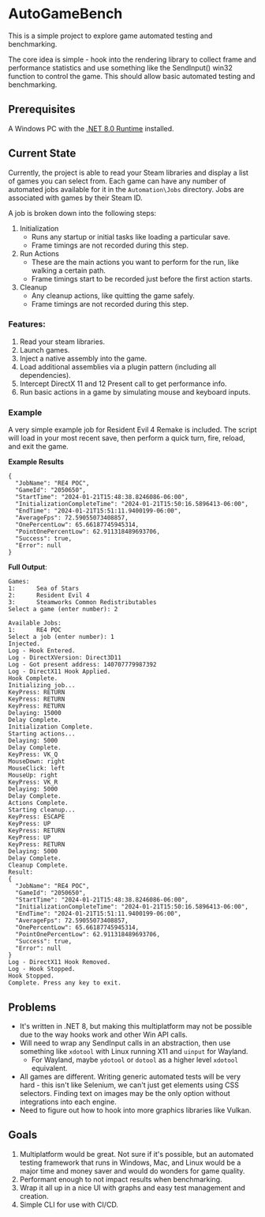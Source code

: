 # AutoGameBench

This is a simple project to explore game automated testing and benchmarking.

The core idea is simple - hook into the rendering library to collect frame and performance statistics and use something like the SendInput() win32 function to control the game. This should allow basic automated testing and benchmarking.


## Prerequisites

A Windows PC with the [.NET 8.0 Runtime](https://dotnet.microsoft.com/en-us/download/dotnet/8.0) installed.


## Current State

Currently, the project is able to read your Steam libraries and display a list of games you can select from. Each game can have any number of automated jobs available for it in the `Automation\Jobs` directory. Jobs are associated with games by their Steam ID.

A job is broken down into the following steps:
1. Initialization
    * Runs any startup or initial tasks like loading a particular save.
    * Frame timings are not recorded during this step.
2. Run Actions
    * These are the main actions you want to perform for the run, like walking a certain path.
    * Frame timings start to be recorded just before the first action starts.
3. Cleanup
    * Any cleanup actions, like quitting the game safely.
    * Frame timings are not recorded during this step.



### Features:
1. Read your steam libraries.
2. Launch games.
3. Inject a native assembly into the game.
4. Load additional assemblies via a plugin pattern (including all dependencies).
5. Intercept DirectX 11 and 12 Present call to get performance info.
6. Run basic actions in a game by simulating mouse and keyboard inputs.


### Example

A very simple example job for Resident Evil 4 Remake is included. The script will load in your most recent save, then perform a quick turn, fire, reload, and exit the game.

**Example Results**

```
{
  "JobName": "RE4 POC",
  "GameId": "2050650",
  "StartTime": "2024-01-21T15:48:38.8246086-06:00",
  "InitializationCompleteTime": "2024-01-21T15:50:16.5896413-06:00",
  "EndTime": "2024-01-21T15:51:11.9400199-06:00",
  "AverageFps": 72.59055073408857,
  "OnePercentLow": 65.66187745945314,
  "PointOnePercentLow": 62.911318489693706,
  "Success": true,
  "Error": null
}
```

**Full Output**:

```
Games:
1:      Sea of Stars
2:      Resident Evil 4
3:      Steamworks Common Redistributables
Select a game (enter number): 2

Available Jobs:
1:      RE4 POC
Select a job (enter number): 1
Injected.
Log - Hook Entered.
Log - DirectXVersion: Direct3D11
Log - Got present address: 140707779987392
Log - DirectX11 Hook Applied.
Hook Complete.
Initializing job...
KeyPress: RETURN
KeyPress: RETURN
KeyPress: RETURN
Delaying: 15000
Delay Complete.
Initialization Complete.
Starting actions...
Delaying: 5000
Delay Complete.
KeyPress: VK_Q
MouseDown: right
MouseClick: left
MouseUp: right
KeyPress: VK_R
Delaying: 5000
Delay Complete.
Actions Complete.
Starting cleanup...
KeyPress: ESCAPE
KeyPress: UP
KeyPress: RETURN
KeyPress: UP
KeyPress: RETURN
Delaying: 5000
Delay Complete.
Cleanup Complete.
Result:
{
  "JobName": "RE4 POC",
  "GameId": "2050650",
  "StartTime": "2024-01-21T15:48:38.8246086-06:00",
  "InitializationCompleteTime": "2024-01-21T15:50:16.5896413-06:00",
  "EndTime": "2024-01-21T15:51:11.9400199-06:00",
  "AverageFps": 72.59055073408857,
  "OnePercentLow": 65.66187745945314,
  "PointOnePercentLow": 62.911318489693706,
  "Success": true,
  "Error": null
}
Log - DirectX11 Hook Removed.
Log - Hook Stopped.
Hook Stopped.
Complete. Press any key to exit.
```

## Problems
* It's written in .NET 8, but making this multiplatform may not be possible due to the way hooks work and other Win API calls.
* Will need to wrap any SendInput calls in an abstraction, then use something like `xdotool` with Linux running X11 and `uinput` for Wayland.
    * For Wayland, maybe `ydotool` or `dotool` as a higher level `xdotool` equivalent.
* All games are different. Writing generic automated tests will be very hard - this isn't like Selenium, we can't just get elements using CSS selectors. Finding text on images may be the only option without integrations into each engine.
* Need to figure out how to hook into more graphics libraries like Vulkan.


## Goals

1. Multiplatform would be great. Not sure if it's possible, but an automated testing framework that runs in Windows, Mac, and Linux would be a major time and money saver and would do wonders for game quality.
2. Performant enough to not impact results when benchmarking.
3. Wrap it all up in a nice UI with graphs and easy test management and creation.
4. Simple CLI for use with CI/CD.
